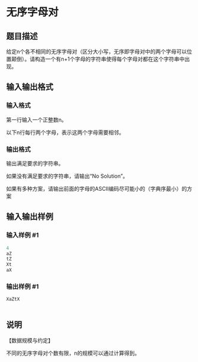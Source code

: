 # 无序字母对

## 题目描述

给定n个各不相同的无序字母对（区分大小写，无序即字母对中的两个字母可以位置颠倒）。请构造一个有n+1个字母的字符串使得每个字母对都在这个字符串中出现。

## 输入输出格式

### 输入格式

第一行输入一个正整数n。

以下n行每行两个字母，表示这两个字母需要相邻。

### 输出格式

输出满足要求的字符串。

如果没有满足要求的字符串，请输出“No Solution”。

如果有多种方案，请输出前面的字母的ASCII编码尽可能小的（字典序最小）的方案

## 输入输出样例

### 输入样例 #1

```cpp
4
aZ
tZ
Xt
aX
```


### 输出样例 #1

```cpp
XaZtX
 
```


## 说明

【数据规模与约定】

不同的无序字母对个数有限，n的规模可以通过计算得到。

